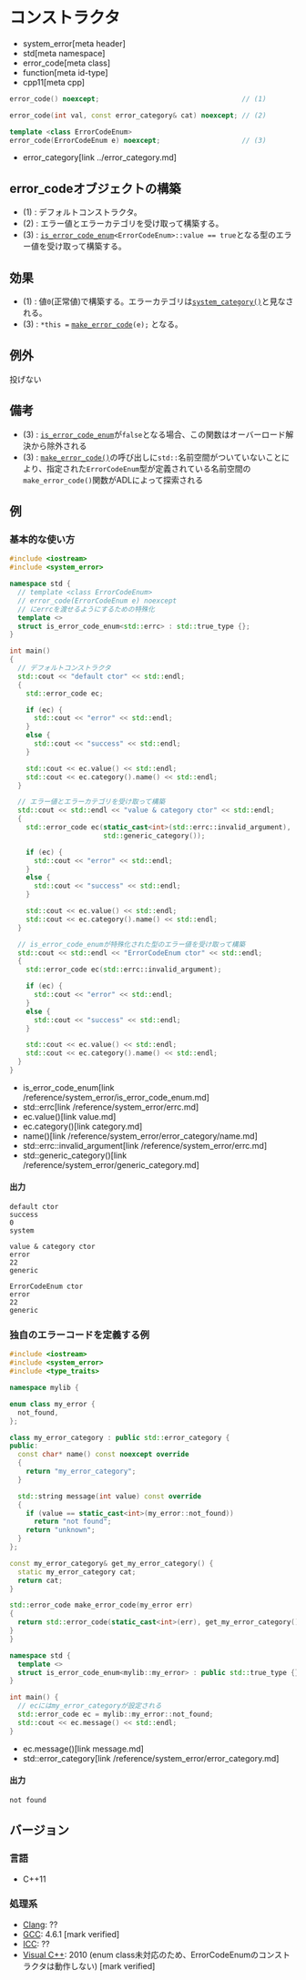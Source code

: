 # コンストラクタ
* system_error[meta header]
* std[meta namespace]
* error_code[meta class]
* function[meta id-type]
* cpp11[meta cpp]

```cpp
error_code() noexcept;                                   // (1)

error_code(int val, const error_category& cat) noexcept; // (2)

template <class ErrorCodeEnum>
error_code(ErrorCodeEnum e) noexcept;                    // (3)
```
* error_category[link ../error_category.md]

## error_codeオブジェクトの構築
- (1) : デフォルトコンストラクタ。
- (2) : エラー値とエラーカテゴリを受け取って構築する。
- (3) : [`is_error_code_enum`](../is_error_code_enum.md)`<ErrorCodeEnum>::value == true`となる型のエラー値を受け取って構築する。


## 効果
- (1) : 値`0`(正常値)で構築する。エラーカテゴリは[`system_category()`](../system_category.md)と見なされる。
- (3) : `*this =` [`make_error_code`](../make_error_code.md)`(e);` となる。


## 例外
投げない


## 備考
- (3) : [`is_error_code_enum`](../is_error_code_enum.md)が`false`となる場合、この関数はオーバーロード解決から除外される
- (3) : [`make_error_code()`](../make_error_code.md)の呼び出しに`std::`名前空間がついていないことにより、指定された`ErrorCodeEnum`型が定義されている名前空間の`make_error_code()`関数がADLによって探索される


## 例
### 基本的な使い方
```cpp example
#include <iostream>
#include <system_error>

namespace std {
  // template <class ErrorCodeEnum>
  // error_code(ErrorCodeEnum e) noexcept
  // にerrcを渡せるようにするための特殊化
  template <>
  struct is_error_code_enum<std::errc> : std::true_type {};
}

int main()
{
  // デフォルトコンストラクタ
  std::cout << "default ctor" << std::endl;
  {
    std::error_code ec;

    if (ec) {
      std::cout << "error" << std::endl;
    }
    else {
      std::cout << "success" << std::endl;
    }

    std::cout << ec.value() << std::endl;
    std::cout << ec.category().name() << std::endl;
  }

  // エラー値とエラーカテゴリを受け取って構築
  std::cout << std::endl << "value & category ctor" << std::endl;
  {
    std::error_code ec(static_cast<int>(std::errc::invalid_argument),
                       std::generic_category());

    if (ec) {
      std::cout << "error" << std::endl;
    }
    else {
      std::cout << "success" << std::endl;
    }

    std::cout << ec.value() << std::endl;
    std::cout << ec.category().name() << std::endl;
  }

  // is_error_code_enumが特殊化された型のエラー値を受け取って構築
  std::cout << std::endl << "ErrorCodeEnum ctor" << std::endl;
  {
    std::error_code ec(std::errc::invalid_argument);

    if (ec) {
      std::cout << "error" << std::endl;
    }
    else {
      std::cout << "success" << std::endl;
    }

    std::cout << ec.value() << std::endl;
    std::cout << ec.category().name() << std::endl;
  }
}
```
* is_error_code_enum[link /reference/system_error/is_error_code_enum.md]
* std::errc[link /reference/system_error/errc.md]
* ec.value()[link value.md]
* ec.category()[link category.md]
* name()[link /reference/system_error/error_category/name.md]
* std::errc::invalid_argument[link /reference/system_error/errc.md]
* std::generic_category()[link /reference/system_error/generic_category.md]

#### 出力
```
default ctor
success
0
system

value & category ctor
error
22
generic

ErrorCodeEnum ctor
error
22
generic
```

### 独自のエラーコードを定義する例
```cpp example
#include <iostream>
#include <system_error>
#include <type_traits>

namespace mylib {

enum class my_error {
  not_found,
};

class my_error_category : public std::error_category {
public:
  const char* name() const noexcept override
  {
    return "my_error_category";
  }

  std::string message(int value) const override
  {
    if (value == static_cast<int>(my_error::not_found))
      return "not found";
    return "unknown";
  }
};

const my_error_category& get_my_error_category() {
  static my_error_category cat;
  return cat;
}

std::error_code make_error_code(my_error err)
{
  return std::error_code(static_cast<int>(err), get_my_error_category());
}
}

namespace std {
  template <>
  struct is_error_code_enum<mylib::my_error> : public std::true_type {};
}

int main() {
  // ecにはmy_error_categoryが設定される
  std::error_code ec = mylib::my_error::not_found;
  std::cout << ec.message() << std::endl;
}
```
* ec.message()[link message.md]
* std::error_category[link /reference/system_error/error_category.md]

#### 出力
```
not found
```

## バージョン
### 言語
- C++11

### 処理系
- [Clang](/implementation.md#clang): ??
- [GCC](/implementation.md#gcc): 4.6.1 [mark verified]
- [ICC](/implementation.md#icc): ??
- [Visual C++](/implementation.md#visual_cpp): 2010 (enum class未対応のため、ErrorCodeEnumのコンストラクタは動作しない) [mark verified]


